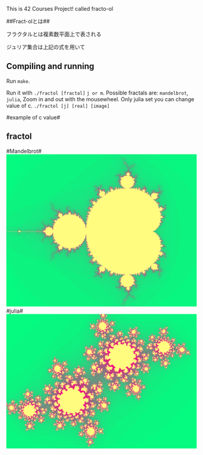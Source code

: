 This is 42 Courses Project! called fracto-ol

##Fract-olとは##

フラクタルとは複素数平面上で表される

ジュリア集合は上記の式を用いて

## Compiling and running
Run `make`.

Run it with `./fractol [fractal]` `j or m`. Possible fractals are: `mandelbrot`, `julia`,
Zoom in and out with the mousewheel. Only julia set you can change value of c. `./fractol [j] [real] [image]`

#example of c value#


## fractol ##
#Mandelbrot#
![screenshot](/screen/mandelbrot.png?raw=true)
#julia#
![screenshot](/screen/julia.png?raw=true)
